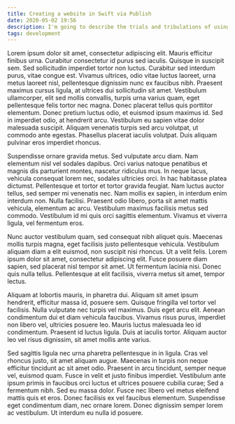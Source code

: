 ```yaml
---
title: Creating a website in Swift via Publish
date: 2020-05-02 19:56
description: I'm going to describe the trials and tribulations of using John Sundell's Publish to recrete my website in Swift.
tags: development
---
```


Lorem ipsum dolor sit amet, consectetur adipiscing elit. Mauris efficitur finibus urna. Curabitur consectetur id purus sed iaculis. Quisque in suscipit sem. Sed sollicitudin imperdiet tortor non luctus. Curabitur sed interdum purus, vitae congue est. Vivamus ultrices, odio vitae luctus laoreet, urna metus laoreet nisl, pellentesque dignissim nunc ex faucibus nibh. Praesent maximus cursus ligula, at ultrices dui sollicitudin sit amet. Vestibulum ullamcorper, elit sed mollis convallis, turpis urna varius quam, eget pellentesque felis tortor nec magna. Donec placerat tellus quis porttitor elementum. Donec pretium luctus odio, et euismod ipsum maximus id. Sed in imperdiet odio, at hendrerit arcu. Vestibulum eu sapien vitae dolor malesuada suscipit. Aliquam venenatis turpis sed arcu volutpat, ut commodo ante egestas. Phasellus placerat iaculis volutpat. Duis aliquam pulvinar eros imperdiet rhoncus.

Suspendisse ornare gravida metus. Sed vulputate arcu diam. Nam elementum nisl vel sodales dapibus. Orci varius natoque penatibus et magnis dis parturient montes, nascetur ridiculus mus. In neque lacus, vehicula consequat lorem nec, sodales ultricies orci. In hac habitasse platea dictumst. Pellentesque et tortor et tortor gravida feugiat. Nam luctus auctor tellus, sed semper mi venenatis nec. Nam mollis ex sapien, in interdum enim interdum non. Nulla facilisi. Praesent odio libero, porta sit amet mattis vehicula, elementum ac arcu. Vestibulum maximus facilisis metus sed commodo. Vestibulum id mi quis orci sagittis elementum. Vivamus et viverra ligula, vel fermentum eros.

Nunc auctor vestibulum quam, sed consequat nibh aliquet quis. Maecenas mollis turpis magna, eget facilisis justo pellentesque vehicula. Vestibulum aliquam diam a elit euismod, non suscipit nisi rhoncus. Ut a velit felis. Lorem ipsum dolor sit amet, consectetur adipiscing elit. Fusce posuere diam sapien, sed placerat nisl tempor sit amet. Ut fermentum lacinia nisi. Donec quis nulla tellus. Pellentesque at elit facilisis, viverra metus sit amet, tempor lectus.

Aliquam at lobortis mauris, in pharetra dui. Aliquam sit amet ipsum hendrerit, efficitur massa id, posuere sem. Quisque fringilla vel tortor vel facilisis. Nulla vulputate nec turpis vel maximus. Duis eget arcu elit. Aenean condimentum dui et diam vehicula faucibus. Vivamus risus purus, imperdiet non libero vel, ultricies posuere leo. Mauris luctus malesuada leo id condimentum. Praesent id luctus ligula. Duis at iaculis tortor. Aliquam auctor leo vel risus dignissim, sit amet mollis ante varius.

Sed sagittis ligula nec urna pharetra pellentesque in in ligula. Cras vel rhoncus justo, sit amet aliquam augue. Maecenas in turpis non neque efficitur tincidunt ac sit amet odio. Praesent in arcu tincidunt, semper neque vel, euismod quam. Fusce in velit et justo finibus imperdiet. Vestibulum ante ipsum primis in faucibus orci luctus et ultrices posuere cubilia curae; Sed a fermentum nibh. Sed eu massa dolor. Fusce nec libero vel metus eleifend mattis quis et eros. Donec facilisis ex vel faucibus elementum. Suspendisse eget condimentum diam, nec ornare lorem. Donec dignissim semper lorem ac vestibulum. Ut interdum eu nulla id posuere.

